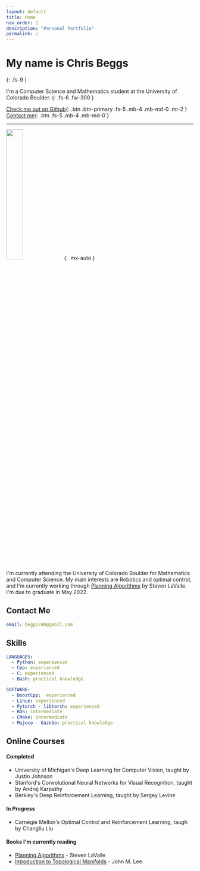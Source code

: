 ```yaml
---
layout: default
title: Home
nav_order: 1
description: "Personal Portfolio"
permalink: /
---
```


# My name is Chris Beggs
{: .fs-9 }

I'm a Computer Science and Mathematics student at the University of Colorado Boulder.
{: .fs-6 .fw-300 }

[Check me out on Github](#getting-started){: .btn .btn-primary .fs-5 .mb-4 .mb-md-0 .mr-2 } [Contact me](https://github.com/pmarsceill/just-the-docs){: .btn .fs-5 .mb-4 .mb-md-0 }

---

<img src="./assets/images/portfolioPicCircle.png" width="30%"/>
{: .mx-auto }

I'm currently attending the University of Colorado Boulder for Mathematics and Computer Science.
My main interests are Robotics and optimal control, and I'm currently working through 
[Planning Algorithms](http://lavalle.pl/planning/) by Steven LaValle. I'm due
to graduate in May 2022.






## Contact Me
```yaml
email: beggs240@gmail.com
```


## Skills

```yaml
LANGUAGES:
  - Python: experienced
  - Cpp: experienced
  - C: experienced
  - Bash: practical knowledge

SOFTWARE:
  - BoostCpp:  experienced
  - Linux: experienced
  - Pytorch - libtorch: experienced
  - ROS: intermediate
  - CMake: intermediate
  - Mujoco - Gazebo: practical knowledge
```


## Online Courses

#### Completed
- University of Michigan's Deep Learning for Computer Vision, taught by Justin Johnson
- Stanford's Convolutional Neural Networks for Visual Recognition, taught by Andrej Karpathy
- Berkley's Deep Reinforcement Learning, taught by Sergey Levine


#### In Progress
- Carnegie Mellon's Optimal Control and Reinforcement Learning, taugh by Changliu Liu


#### Books I'm currently reading

- [Planning Algorithms](http://lavalle.pl/planning/) - Steven LaValle
- [Introduction to Topological Manifolds](https://link.springer.com/book/10.1007/978-1-4419-7940-7) - John M. Lee


